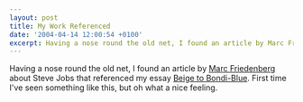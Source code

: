 ```yaml
---
layout: post
title: My Work Referenced
date: '2004-04-14 12:00:54 +0100'
excerpt: Having a nose round the old net, I found an article by Marc Friedenberg about Steve Jobs that referenced my essay Beige to Bondi-Blue. First time I've seen something like this, but oh what a nice feeling.
---
```

Having a nose round the old net, I found an article by [Marc Friedenberg][1] about Steve Jobs that referenced my essay [Beige to Bondi-Blue][2]. First time I've seen something like this, but oh what a nice feeling.

[1]: http://marcfriedenberg.com/
[2]: /articles/beige-to-bondi-blue/